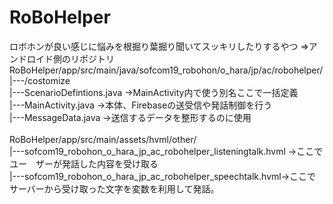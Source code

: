 # RoBoHelper
ロボホンが良い感じに悩みを根掘り葉掘り聞いてスッキリしたりするやつ
⇒アンドロイド側のリポジトリ<br>
RoBoHelper/app/src/main/java/sofcom19_robohon/o_hara/jp/ac/robohelper/<br>
|---/costomize<br>
            |---ScenarioDefintions.java ->MainActivity内で使う別名ここで一括定義<br>
|---MainActivity.java ->本体、Firebaseの送受信や発話制御を行う<br>
|---MessageData.java ->送信するデータを整形するのに使用<br>
<br>
RoBoHelper/app/src/main/assets/hvml/other/<br>
|---sofcom19_robohon_o_hara_jp_ac_robohelper_listeningtalk.hvml ->ここでユー　ザーが発話した内容を受け取る<br>
|---sofcom19_robohon_o_hara_jp_ac_robohelper_speechtalk.hvml->ここでサーバーから受け取った文字を変数を利用して発話。<br>
